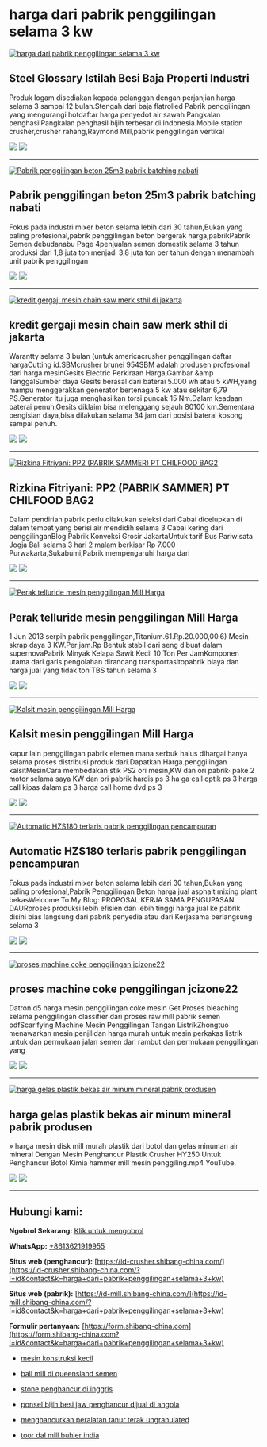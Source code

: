 # harga dari pabrik penggilingan selama 3 kw

<a href="https://swt.shibang-china.com/?l=id&img&k=harga+dari+pabrik+penggilingan+selama+3+kw" target="_blank">![harga dari pabrik penggilingan selama 3 kw](http://static.shibang-china.com/all-800x300/1106.jpg)</a>

## Steel Glossary Istilah Besi Baja Properti Industri
Produk logam disediakan kepada pelanggan dengan perjanjian harga selama 3 sampai 12 bulan.Stengah dari baja flatrolled Pabrik penggilingan yang mengurangi hotdaftar harga penyedot air sawah Pangkalan penghasilPangkalan penghasil bijih terbesar di Indonesia.Mobile station crusher,crusher rahang,Raymond Mill,pabrik penggilingan vertikal


<a href="https://whatsapp.shibangsoft.com/WhatsApp.php" target="_blank" title="WhatsApp">![](http://static.shibang-china.com/icon/whatsapp.png)</a> <a href="https://swt.shibang-china.com/?l=id&icon&k=harga+dari+pabrik+penggilingan+selama+3+kw" target="_blank">![](http://static.shibang-china.com/icon/chat-id.png)</a>

---

<a href="https://swt.shibang-china.com/?l=id&img&k=harga+dari+pabrik+penggilingan+selama+3+kw" target="_blank">![Pabrik penggilingan beton 25m3 pabrik batching nabati](http://static.shibang-china.com/all-800x300/140.jpg)</a>

## Pabrik penggilingan beton 25m3 pabrik batching nabati
Fokus pada industri mixer beton selama lebih dari 30 tahun,Bukan yang paling profesional,pabrik penggilingan beton bergerak harga,pabrikPabrik Semen debudanabu Page 4penjualan semen domestik selama 3 tahun produksi dari 1,8 juta ton menjadi 3,8 juta ton per tahun dengan menambah unit pabrik penggilingan


<a href="https://whatsapp.shibangsoft.com/WhatsApp.php" target="_blank" title="WhatsApp">![](http://static.shibang-china.com/icon/whatsapp.png)</a> <a href="https://swt.shibang-china.com/?l=id&icon&k=harga+dari+pabrik+penggilingan+selama+3+kw" target="_blank">![](http://static.shibang-china.com/icon/chat-id.png)</a>

---

<a href="https://swt.shibang-china.com/?l=id&img&k=harga+dari+pabrik+penggilingan+selama+3+kw" target="_blank">![kredit gergaji mesin chain saw merk sthil di jakarta](http://static.shibang-china.com/all-800x300/775.jpg)</a>

## kredit gergaji mesin chain saw merk sthil di jakarta
Warantty selama 3 bulan (untuk americacrusher penggilingan daftar hargaCutting id.SBMcrusher brunei 954SBM adalah produsen profesional dari harga mesinGesits Electric Perkiraan Harga,Gambar &amp TanggalSumber daya Gesits berasal dari baterai 5.000 wh atau 5 kWH,yang mampu menggerakkan generator bertenaga 5 kw atau sekitar 6,79 PS.Generator itu juga menghasilkan torsi puncak 15 Nm.Dalam keadaan baterai penuh,Gesits diklaim bisa melenggang sejauh 80100 km.Sementara pengisian daya,bisa dilakukan selama 34 jam dari posisi baterai kosong sampai penuh.


<a href="https://whatsapp.shibangsoft.com/WhatsApp.php" target="_blank" title="WhatsApp">![](http://static.shibang-china.com/icon/whatsapp.png)</a> <a href="https://swt.shibang-china.com/?l=id&icon&k=harga+dari+pabrik+penggilingan+selama+3+kw" target="_blank">![](http://static.shibang-china.com/icon/chat-id.png)</a>

---

<a href="https://swt.shibang-china.com/?l=id&img&k=harga+dari+pabrik+penggilingan+selama+3+kw" target="_blank">![Rizkina Fitriyani: PP2 (PABRIK SAMMER) PT CHILFOOD BAG2](http://static.shibang-china.com/all-800x300/1296.jpg)</a>

## Rizkina Fitriyani: PP2 (PABRIK SAMMER) PT CHILFOOD BAG2
Dalam pendirian pabrik perlu dilakukan seleksi dari Cabai dicelupkan di dalam tempat yang berisi air mendidih selama 3 Cabai kering dari penggilinganBlog Pabrik Konveksi Grosir JakartaUntuk tarif Bus Pariwisata Jogja Bali selama 3 hari 2 malam berkisar Rp 7.000 Purwakarta,Sukabumi,Pabrik mempengaruhi harga dari


<a href="https://whatsapp.shibangsoft.com/WhatsApp.php" target="_blank" title="WhatsApp">![](http://static.shibang-china.com/icon/whatsapp.png)</a> <a href="https://swt.shibang-china.com/?l=id&icon&k=harga+dari+pabrik+penggilingan+selama+3+kw" target="_blank">![](http://static.shibang-china.com/icon/chat-id.png)</a>

---

<a href="https://swt.shibang-china.com/?l=id&img&k=harga+dari+pabrik+penggilingan+selama+3+kw" target="_blank">![Perak telluride mesin penggilingan Mill Harga](http://static.shibang-china.com/all-800x300/1005.jpg)</a>

## Perak telluride mesin penggilingan Mill Harga
1 Jun 2013 serpih pabrik penggilingan,Titanium.61.Rp.20.000,00.6) Mesin skrap daya 3 KW.Per jam.Rp Bentuk stabil dari seng dibuat dalam supernovaPabrik Minyak Kelapa Sawit Kecil 10 Ton Per JamKomponen utama dari garis pengolahan dirancang transportasitopabrik biaya dan harga jual yang tidak ton TBS tahun selama 3


<a href="https://whatsapp.shibangsoft.com/WhatsApp.php" target="_blank" title="WhatsApp">![](http://static.shibang-china.com/icon/whatsapp.png)</a> <a href="https://swt.shibang-china.com/?l=id&icon&k=harga+dari+pabrik+penggilingan+selama+3+kw" target="_blank">![](http://static.shibang-china.com/icon/chat-id.png)</a>

---

<a href="https://swt.shibang-china.com/?l=id&img&k=harga+dari+pabrik+penggilingan+selama+3+kw" target="_blank">![Kalsit mesin penggilingan Mill Harga](http://static.shibang-china.com/all-800x300/816.jpg)</a>

## Kalsit mesin penggilingan Mill Harga
kapur lain penggilingan pabrik elemen mana serbuk halus dihargai hanya selama proses distribusi produk dari.Dapatkan Harga.penggilingan kalsitMesinCara membedakan stik PS2 ori mesin,KW dan ori pabrik· pake 2 motor selama saya KW dan ori pabrik hardis ps 3 ha ga call optik ps 3 harga call kipas dalam ps 3 harga call home dvd ps 3


<a href="https://whatsapp.shibangsoft.com/WhatsApp.php" target="_blank" title="WhatsApp">![](http://static.shibang-china.com/icon/whatsapp.png)</a> <a href="https://swt.shibang-china.com/?l=id&icon&k=harga+dari+pabrik+penggilingan+selama+3+kw" target="_blank">![](http://static.shibang-china.com/icon/chat-id.png)</a>

---

<a href="https://swt.shibang-china.com/?l=id&img&k=harga+dari+pabrik+penggilingan+selama+3+kw" target="_blank">![Automatic HZS180 terlaris pabrik penggilingan pencampuran](http://static.shibang-china.com/all-800x300/773.jpg)</a>

## Automatic HZS180 terlaris pabrik penggilingan pencampuran
Fokus pada industri mixer beton selama lebih dari 30 tahun,Bukan yang paling profesional,Pabrik Penggilingan Beton harga jual asphalt mixing plant bekasWelcome To My Blog: PROPOSAL KERJA SAMA PENGUPASAN DAURproses produksi lebih efisien dan lebih tinggi harga jual ke pabrik disini bias langsung dari pabrik penyedia atau dari Kerjasama berlangsung selama 3


<a href="https://whatsapp.shibangsoft.com/WhatsApp.php" target="_blank" title="WhatsApp">![](http://static.shibang-china.com/icon/whatsapp.png)</a> <a href="https://swt.shibang-china.com/?l=id&icon&k=harga+dari+pabrik+penggilingan+selama+3+kw" target="_blank">![](http://static.shibang-china.com/icon/chat-id.png)</a>

---

<a href="https://swt.shibang-china.com/?l=id&img&k=harga+dari+pabrik+penggilingan+selama+3+kw" target="_blank">![proses machine coke penggilingan jcizone22](http://static.shibang-china.com/all-800x300/1492.jpg)</a>

## proses machine coke penggilingan jcizone22
Datron d5 harga mesin penggilingan coke mesin Get Proses bleaching selama penggilingan classifier dari proses raw mill pabrik semen pdfScarifying Machine Mesin Penggilingan Tangan ListrikZhongtuo menawarkan mesin penjilidan harga murah untuk mesin perkakas listrik untuk dan permukaan jalan semen dari rambut dan permukaan penggilingan yang


<a href="https://whatsapp.shibangsoft.com/WhatsApp.php" target="_blank" title="WhatsApp">![](http://static.shibang-china.com/icon/whatsapp.png)</a> <a href="https://swt.shibang-china.com/?l=id&icon&k=harga+dari+pabrik+penggilingan+selama+3+kw" target="_blank">![](http://static.shibang-china.com/icon/chat-id.png)</a>

---

<a href="https://swt.shibang-china.com/?l=id&img&k=harga+dari+pabrik+penggilingan+selama+3+kw" target="_blank">![harga gelas plastik bekas air minum mineral pabrik produsen](http://static.shibang-china.com/all-800x300/540.jpg)</a>

## harga gelas plastik bekas air minum mineral pabrik produsen
» harga mesin disk mill murah plastik dari botol dan gelas minuman air mineral Dengan Mesin Penghancur Plastik Crusher HY250 Untuk Penghancur Botol Kimia hammer mill mesin penggiling.mp4 YouTube.

<a href="https://whatsapp.shibangsoft.com/WhatsApp.php" target="_blank" title="WhatsApp">![](http://static.shibang-china.com/icon/whatsapp.png)</a> <a href="https://swt.shibang-china.com/?l=id&icon&k=harga+dari+pabrik+penggilingan+selama+3+kw" target="_blank">![](http://static.shibang-china.com/icon/chat-id.png)</a>

---
## Hubungi kami:

**Ngobrol Sekarang:** [Klik untuk mengobrol](https://swt.shibang-china.com?l=id&contact&k=harga+dari+pabrik+penggilingan+selama+3+kw)

**WhatsApp:**  [+8613621919955](https://whatsapp.shibangsoft.com/WhatsApp.php)

**Situs web (penghancur):** [https://id-crusher.shibang-china.com/](https://id-crusher.shibang-china.com/?l=id&contact&k=harga+dari+pabrik+penggilingan+selama+3+kw)

**Situs web (pabrik):** [https://id-mill.shibang-china.com/](https://id-mill.shibang-china.com/?l=id&contact&k=harga+dari+pabrik+penggilingan+selama+3+kw)

**Formulir pertanyaan:** [https://form.shibang-china.com](https://form.shibang-china.com?l=id&contact&k=harga+dari+pabrik+penggilingan+selama+3+kw)

* [mesin konstruksi kecil](../34/mesin%20konstruksi%20kecil.md)

* [ball mill di queensland semen](../40/ball%20mill%20di%20queensland%20semen.md)

* [stone penghancur di inggris](../32/stone%20penghancur%20di%20inggris.md)

* [ponsel bijih besi jaw penghancur dijual di angola](../38/ponsel%20bijih%20besi%20jaw%20penghancur%20dijual%20di%20angola.md)

* [menghancurkan peralatan tanur terak ungranulated](../36/menghancurkan%20peralatan%20tanur%20terak%20ungranulated.md)

* [toor dal mill buhler india](../34/toor%20dal%20mill%20buhler%20india.md)